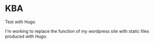 # KBA
Test with Hugo

I'm working to replace the function of my wordpress site with static files produced with Hugo.

